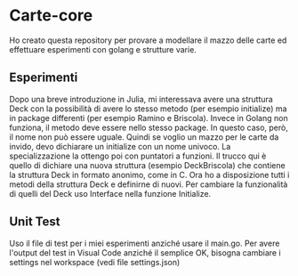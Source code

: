 # Carte-core
Ho creato questa repository per provare a modellare il mazzo delle carte
ed effettuare esperimenti con golang e strutture varie. 

## Esperimenti
Dopo una breve introduzione in Julia, mi interessava avere una struttura Deck
con la possibilità di avere lo stesso metodo (per esempio initialize) ma in package
differenti (per esempio Ramino e Briscola). Invece in Golang non funziona, il metodo 
deve essere nello stesso package. In questo caso, però, il nome non può essere uguale.
Quindi se voglio un mazzo per le carte da invido, devo dichiarare un initialize con un nome
univoco. La specializzazione la ottengo poi con puntatori a funzioni. 
Il trucco qui è quello di dichiare una nuova struttura (esempio DeckBriscola) che 
contiene la struttura Deck in formato anonimo, come in C. Ora ho a disposizione tutti
i metodi della struttura Deck e definirne di nuovi. Per cambiare la funzionalità di quelli
del Deck uso Interface nella funzione Initialize. 

## Unit Test
Uso il file di test per i miei esperimenti anziché usare il main.go. Per
avere l'output del test in Visual Code anziché il semplice OK, bisogna cambiare i settings
nel workspace (vedi file settings.json)